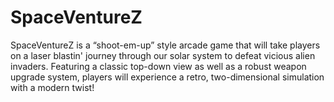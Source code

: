 # SpaceVentureZ

SpaceVentureZ is a “shoot-em-up” style arcade game that will take players on a laser blastin' journey through our solar system to defeat vicious alien invaders. Featuring a classic top-down view as well as a robust weapon upgrade system, players will experience a retro, two-dimensional simulation with a modern twist!
